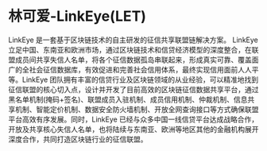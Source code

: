# 林可爱-LinkEye(LET)

LinkEye 是一套基于区块链技术的自主研发的征信共享联盟链解决方案。 LinkEye 立足中国、东南亚和欧洲市场，通过区块链技术和信贷经济模型的深度整合，在联盟成员间共享失信人名单，将各个征信数据孤岛串联起来，形成真实可靠、覆盖面广的全社会征信数据库，有效促进和完善社会信用体系，最终实现信用面前人人平等。LinkEye 团队拥有丰富的信贷行业及区块链领域的从业经验，可以精准地找到征信联盟的核心切入点，设计并开发了目前高效的区块链征信数据共享平台，通过黑名单机制(掩码+签名)、联盟成员入驻机制、成员信用机制、仲裁机制、信息共享机制、智能定价机制、数据安全防火墙机制、开放全网查询接口等方式确保联盟平台高效有序发展。同时，LinkEye 已经与众多中国一线信贷平台达成战略合作，开放及共享核心失信人名单，也将陆续与东南亚、欧洲等地区其他的金融机构展开深度合作，共同打造区块链行业的征信联盟。

